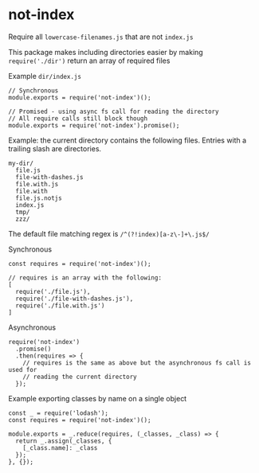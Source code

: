 # not-index
Require all `lowercase-filenames.js` that are not `index.js`

This package makes including directories easier by making `require('./dir')`
return an array of required files

Example `dir/index.js`
```
// Synchronous
module.exports = require('not-index')();

// Promised - using async fs call for reading the directory
// All require calls still block though
module.exports = require('not-index').promise();
```

Example: the current directory contains the following files. Entries with a
trailing slash are directories.
```
my-dir/
  file.js
  file-with-dashes.js
  file.with.js
  file.with
  file.js.notjs
  index.js
  tmp/
  zzz/
```

The default file matching regex is `/^(?!index)[a-z\-]+\.js$/`

Synchronous
```
const requires = require('not-index')();

// requires is an array with the following:
[
  require('./file.js'),
  require('./file-with-dashes.js'),
  require('./file.with.js')
]
```

Asynchronous
```
require('not-index')
  .promise()
  .then(requires => {
    // requires is the same as above but the asynchronous fs call is used for
    // reading the current directory
  });
```

Example exporting classes by name on a single object
```
const _ = require('lodash');
const requires = require('not-index')();

module.exports = _.reduce(requires, (_classes, _class) => {
  return _.assign(_classes, {
    [_class.name]: _class
  });
}, {});
```
